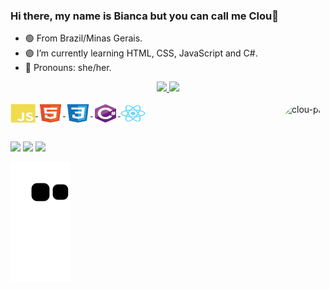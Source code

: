 ### Hi there, my name is Bianca but you can call me Clou👾
- 🟢 From Brazil/Minas Gerais.
- 🟣 I’m currently learning HTML, CSS, JavaScript and C#.
- 🔵 Pronouns: she/her.

<div align="center">
  <a href="https://github.com/Clousbi">
  <img height="150em" src="https://github-readme-stats.vercel.app/api?username=Clousbi&show_icons=true&theme=cobalt&include_all_commits=true&count_private=true"/>
  <img height="150em" src="https://github-readme-stats.vercel.app/api/top-langs/?username=Clousbi&layout=compact&langs_count=7&theme=cobalt"/>
</div>

<div style="display: inline_block"><br>
  <img align="center" alt="clou-Js" height="30" width="40" src="https://raw.githubusercontent.com/devicons/devicon/master/icons/javascript/javascript-plain.svg">
  <img align="center" alt="clou-HTML" height="30" width="40" src="https://raw.githubusercontent.com/devicons/devicon/master/icons/html5/html5-original.svg">
  <img align="center" alt="clou-CSS" height="30" width="40" src="https://raw.githubusercontent.com/devicons/devicon/master/icons/css3/css3-original.svg">
  <img align="center" alt="clou-c#" height="30" width="40" src="https://raw.githubusercontent.com/devicons/devicon/master/icons/csharp/csharp-original.svg">
  <img align="center" alt="clou-React" height="30" width="40" src="https://raw.githubusercontent.com/devicons/devicon/master/icons/react/react-original.svg">
  <img align="right" alt="clou-pic" height="150" style="border-radius:50px;" src="https://cdn.discordapp.com/attachments/755948149683519509/946424345390096444/ezgif.com-gif-maker.gif">
</div>
  
  ##
  
<div>
   
  <a href="https://instagram.com/bia_mt" target="_blank"><img src="https://img.shields.io/badge/-Instagram-%23E4405F?style=for-the-badge&logo=instagram&logoColor=white" target="_blank"></a>
  <a href = "mailto:biam.teixeira02@gmail.com"><img src="https://img.shields.io/badge/-Gmail-%23333?style=for-the-badge&logo=gmail&logoColor=white" target="_blank"></a>
  <a href="https://www.linkedin.com/in/bianca-marques-teixeira-a2728a1ab/" target="_blank"><img src="https://img.shields.io/badge/-LinkedIn-%230077B5?style=for-the-badge&logo=linkedin&logoColor=white" target="_blank"></a> 
</div>
  
   ![Snake animation](https://github.com/Clousbi/Clousbi/blob/output/github-contribution-grid-snake.svg)
